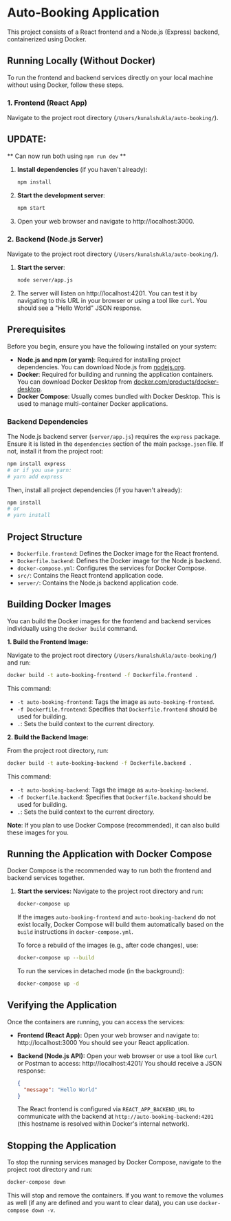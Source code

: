 # Auto-Booking Application

This project consists of a React frontend and a Node.js (Express) backend, containerized using Docker.

## Running Locally (Without Docker)

To run the frontend and backend services directly on your local machine without using Docker, follow these steps.

### 1. Frontend (React App)

Navigate to the project root directory (`/Users/kunalshukla/auto-booking/`).

## UPDATE:
** Can now run both using `npm run dev` **

1.  **Install dependencies** (if you haven't already):
    ```bash
    npm install
    ```
2.  **Start the development server**:
    ```bash
    npm start
    ```
3.  Open your web browser and navigate to http://localhost:3000.

### 2. Backend (Node.js Server)

Navigate to the project root directory (`/Users/kunalshukla/auto-booking/`).

1.  **Start the server**:
    ```bash
    node server/app.js
    ```
2.  The server will listen on http://localhost:4201. You can test it by navigating to this URL in your browser or using a tool like `curl`. You should see a "Hello World" JSON response.


## Prerequisites

Before you begin, ensure you have the following installed on your system:

-   **Node.js and npm (or yarn)**: Required for installing project dependencies. You can download Node.js from [nodejs.org](https://nodejs.org/).
-   **Docker**: Required for building and running the application containers. You can download Docker Desktop from [docker.com/products/docker-desktop](https://www.docker.com/products/docker-desktop).
-   **Docker Compose**: Usually comes bundled with Docker Desktop. This is used to manage multi-container Docker applications.

### Backend Dependencies

The Node.js backend server (`server/app.js`) requires the `express` package. Ensure it is listed in the `dependencies` section of the main `package.json` file. If not, install it from the project root:

```bash
npm install express
# or if you use yarn:
# yarn add express
```

Then, install all project dependencies (if you haven't already):
```bash
npm install
# or
# yarn install
```

## Project Structure

-   `Dockerfile.frontend`: Defines the Docker image for the React frontend.
-   `Dockerfile.backend`: Defines the Docker image for the Node.js backend.
-   `docker-compose.yml`: Configures the services for Docker Compose.
-   `src/`: Contains the React frontend application code.
-   `server/`: Contains the Node.js backend application code.

## Building Docker Images

You can build the Docker images for the frontend and backend services individually using the `docker build` command.

**1. Build the Frontend Image:**

Navigate to the project root directory (`/Users/kunalshukla/auto-booking/`) and run:

```bash
docker build -t auto-booking-frontend -f Dockerfile.frontend .
```

This command:
-   `-t auto-booking-frontend`: Tags the image as `auto-booking-frontend`.
-   `-f Dockerfile.frontend`: Specifies that `Dockerfile.frontend` should be used for building.
-   `.`: Sets the build context to the current directory.

**2. Build the Backend Image:**

From the project root directory, run:

```bash
docker build -t auto-booking-backend -f Dockerfile.backend .
```

This command:
-   `-t auto-booking-backend`: Tags the image as `auto-booking-backend`.
-   `-f Dockerfile.backend`: Specifies that `Dockerfile.backend` should be used for building.
-   `.`: Sets the build context to the current directory.

**Note**: If you plan to use Docker Compose (recommended), it can also build these images for you.

## Running the Application with Docker Compose

Docker Compose is the recommended way to run both the frontend and backend services together.

1.  **Start the services:**
    Navigate to the project root directory and run:
    ```bash
    docker-compose up
    ```
    If the images `auto-booking-frontend` and `auto-booking-backend` do not exist locally, Docker Compose will build them automatically based on the `build` instructions in `docker-compose.yml`.

    To force a rebuild of the images (e.g., after code changes), use:
    ```bash
    docker-compose up --build
    ```

    To run the services in detached mode (in the background):
    ```bash
    docker-compose up -d
    ```

## Verifying the Application

Once the containers are running, you can access the services:

*   **Frontend (React App):**
    Open your web browser and navigate to:
    http://localhost:3000
    You should see your React application.

*   **Backend (Node.js API):**
    Open your web browser or use a tool like `curl` or Postman to access:
    http://localhost:4201/
    You should receive a JSON response:
    ```json
    {
      "message": "Hello World"
    }
    ```
    The React frontend is configured via `REACT_APP_BACKEND_URL` to communicate with the backend at `http://auto-booking-backend:4201` (this hostname is resolved within Docker's internal network).

## Stopping the Application

To stop the running services managed by Docker Compose, navigate to the project root directory and run:

```bash
docker-compose down
```
This will stop and remove the containers. If you want to remove the volumes as well (if any are defined and you want to clear data), you can use `docker-compose down -v`.